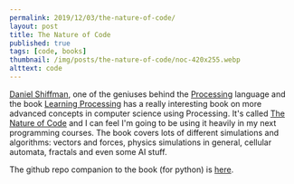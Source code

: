```yaml
---
permalink: 2019/12/03/the-nature-of-code/
layout: post
title: The Nature of Code
published: true
tags: [code, books]
thumbnail: /img/posts/the-nature-of-code/noc-420x255.webp
alttext: code
---
```


<a href="https://twitter.com/shiffman">Daniel Shiffman</a>, one of the geniuses behind the <a href="https://processing.org/">Processing</a> language and
the book <a href="http://learningprocessing.com/">Learning Processing</a> has a really interesting book on more advanced concepts in computer science
using Processing. It's called <a href="https://natureofcode.com/book/">The Nature of Code</a> and I can feel I'm going to be using it heavily in
my next programming courses. The book covers lots of different simulations and algorithms: vectors and forces, physics simulations in general,
cellular automata, fractals and even some AI stuff.

The github repo companion to the book (for python) is <a href="https://github.com/nature-of-code/The-Nature-of-Code-Examples-Python">here</a>.
